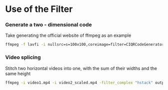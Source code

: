 # Use of the Filter

### Generate a two - dimensional code

 Take generating the official website of ffmpeg as an example
```bash
ffmpeg -f lavfi -i nullsrc=s=100x100,coreimage=filter=CIQRCodeGenerator@inputMessage=https\\\\\://FFmpeg.org/@inputCorrectionLevel=H -frames:v 1 QRCode.png
```

### Video splicing

Stitch two horizontal videos into one, with the sum of their widths and the same height
```bash
ffmpeg -i video1.mp4 -i video2_scaled.mp4 -filter_complex "hstack" output.mp4
```